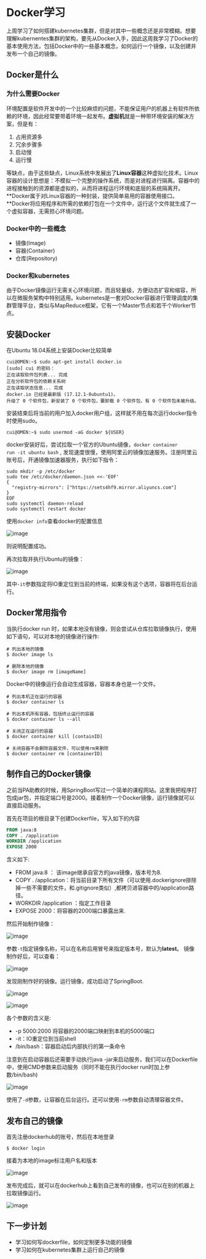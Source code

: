 # Docker学习

上周学习了如何搭建kubernetes集群，但是对其中一些概念还是非常模糊。想要理解kubernentes集群的架构，要先从Docker入手，因此这周我学习了Docker的基本使用方法，包括Docker中的一些基本概念，如何运行一个镜像，以及创建并发布一个自己的镜像。

## Docker是什么

### 为什么需要Docker

环境配置是软件开发中的一个比较麻烦的问题，不能保证用户的机器上有软件所依赖的环境，因此经常要带着环境一起发布。**虚拟机**就是一种带环境安装的解决方案，但是有：

1. 占用资源多
2. 冗余步骤多
3. 启动慢
4. 运行慢

等缺点，由于这些缺点，Linux系统中发展出了**Linux容器**这种虚拟化技术。Linux容器的设计思想是：不模拟一个完整的操作系统，而是对进程进行隔离。容器中的进程接触到的资源都是虚拟的，从而将进程运行环境和底层的系统隔离开。**Docker属于对Linux容器的一种封装，提供简单易用的容器使用接口。**Docker将应用程序和所需的依赖打包在一个文件中，运行这个文件就生成了一个虚拟容器，无需担心环境问题。

### Docker中的一些概念

+ 镜像(Image)
+ 容器(Container)
+ 仓库(Repository)

### Docker和kubernetes

由于Docker镜像运行无需关心环境问题，而且轻量级，方便动态扩容和缩容，所以在微服务架构中特别适用。kubernetes是一套对Docker容器进行管理调度的集群管理平台，类似与MapReduce框架，它有一个Master节点和若干个Worker节点。



## 安装Docker

在Ubuntu 18.04系统上安装Docker比较简单

``` shell
cui@OMEN:~$ sudo apt-get install docker.io
[sudo] cui 的密码： 
正在读取软件包列表... 完成
正在分析软件包的依赖关系树       
正在读取状态信息... 完成       
docker.io 已经是最新版 (17.12.1-0ubuntu1)。
升级了 0 个软件包，新安装了 0 个软件包，要卸载 0 个软件包，有 0 个软件包未被升级。
```

安装结束后将当前的用户加入docker用户组，这样就不用在每次运行docker指令时使用sudo。

```shell
cui@OMEN:~$ sudo usermod -aG docker ${USER}
```

docker安装好后，尝试拉取一个官方的Ubuntu镜像，<code>docker container run -it ubuntu bash</code> , 发现速度很慢，使用阿里云的镜像加速服务。注册阿里云账号后，开通镜像加速器服务，执行如下指令：

``` shell
sudo mkdir -p /etc/docker
sudo tee /etc/docker/daemon.json <<-'EOF'
{
  "registry-mirrors": ["https://sets4hf9.mirror.aliyuncs.com"]
}
EOF
sudo systemctl daemon-reload
sudo systemctl restart docker
```

使用<code>docker info</code>查看docker的配置信息

![image](./images/docker1.png)

则说明配置成功。

再次拉取并执行Ubuntu的镜像：

![image](./images/docker2.png)

其中<code>-it</code>参数指定将IO重定位到当前的终端，如果没有这个选项，容器将在后台运行。



## Docker常用指令

当执行docker run 时，如果本地没有镜像，则会尝试从仓库拉取镜像执行，使用如下语句，可以对本地的镜像进行操作:

```shell
# 列出本地的镜像
$ docker image ls

# 删除本地的镜像
$ docker image rm [imageName]
```



Docker中的镜像运行会自动生成容器，容器本身也是一个文件。

``` shell
# 列出本机正在运行的容器
$ docker container ls

# 列出本机所有容器，包括终止运行的容器
$ docker container ls --all

# 关闭正在运行的容器
$ docker container kill [containID]

# 关闭容器不会删除容器文件，可以使用rm来删除
$ docker container rm [containerID]
```



## 制作自己的Docker镜像

之前当PA助教的时候，用SpringBoot写过一个简单的课程网站。这里我把程序打包成jar包，并指定端口号是2000。接着制作一个Docker镜像，运行镜像就可以直接启动服务。

首先在项目的根目录下创建Dockerfile，写入如下的内容

``` dockerfile
FROM java:8
COPY . /application
WORKDIR /application
EXPOSE 2000
```

含义如下:

+ FROM java:8 ： 该image继承自官方的java镜像，版本号为8.
+ COPY . /application：将当前目录下所有文件（可以使用.dockerignore排除掉一些不需要的文件，和.gitignore类似）,都拷贝进容器中的/application路径。
+ WORKDIR /application ：指定工作目录
+ EXPOSE 2000：将容器的2000端口暴露出来.

然后开始制作镜像：

![image](./images/docker3.png)

参数<code>-t</code>指定镜像名称，可以在名称后用冒号来指定版本号，默认为**latest**。 镜像制作好后，可以查看：

![image](./images/docker4.png)

发现刚制作好的镜像。运行镜像，成功启动了SpringBoot.

![image](./images/docker5.png)

![image](./images/docker6.png)

各个参数的含义是:

+ -p 5000:2000  将容器的2000端口映射到本机的5000端口
+ -it：IO重定位到当前shell
+ /bin/bash：容器启动后内部执行的第一条命令

注意到在启动容器后还需要手动执行java -jar来启动服务，我们可以在Dockerfile中，使用CMD参数来启动服务（同时不能在执行docker run时加上参数/bin/bash)

![image](./images/docker7.png)

使用了<code>-d</code>参数，让容器在后台运行。还可以使用<code>-rm</code>参数自动清理容器文件。



## 发布自己的镜像

首先注册dockerhub的账号，然后在本地登录

```shell
$ docker login
```

接着为本地的image标注用户名和版本

![image](./images/docker8.png)

发布完成后，就可以在dockerhub上看到自己发布的镜像，也可以在别的机器上拉取镜像运行。

![image](./images/docker9.png)



## 下一步计划

+ 学习如何写dockerfile，如何定制更多功能的镜像
+ 学习如何在kubernetes集群上运行自己的镜像